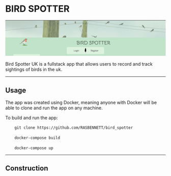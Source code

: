 # BIRD SPOTTER

![Front Page](md_img_01.png)

Bird Spotter UK is a fullstack app that allows users to record and track sightings of birds in the uk. 

---

## Usage

The app was created using Docker, meaning anyone with Docker will be able to clone and run the app on any machine. 

To build and run the app: 

```
    git clone https://github.com/RASBENNETT/bird_spotter

    docker-compose build

    docker-compose up
```
---

## Construction